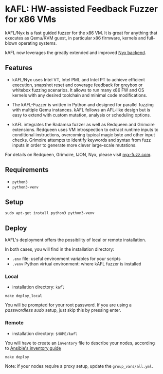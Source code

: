 # kAFL: HW-assisted Feedback Fuzzer for x86 VMs

kAFL/Nyx is a fast guided fuzzer for the x86 VM. It is great for anything that
executes as Qemu/KVM guest, in particular x86 firmware, kernels and full-blown
operating systems.

kAFL now leverages the greatly extended and improved [Nyx backend](https://nyx-fuzz.com).

## Features

- kAFL/Nyx uses Intel VT, Intel PML and Intel PT to achieve efficient execution,
  snapshot reset and coverage feedback for greybox or whitebox fuzzing scenarios.
  It allows to run many x86 FW and OS kernels with any desired toolchain and
  minimal code modifications.

- The kAFL-Fuzzer is written in Python and designed for parallel fuzzing with
  multiple Qemu instances. kAFL follows an AFL-like design but is easy to
  extend with custom mutation, analysis or scheduling options.

- kAFL integrates the Radamsa fuzzer as well as Redqueen and Grimoire extensions.
  Redqueen uses VM introspection to extract runtime inputs to conditional
  instructions, overcoming typical magic byte and other input checks. Grimoire
  attempts to identify keywords and syntax from fuzz inputs in order to generate
  more clever large-scale mutations.

For details on Redqueen, Grimoire, IJON, Nyx, please visit [nyx-fuzz.com](https://nyx-fuzz.com).

## Requirements

- `python3`
- `python3-venv`

## Setup

~~~
sudo apt-get install python3 python3-venv
~~~

## Deploy

kAFL's deployment offers the possibility of local or remote installation.

In both cases, you will find in the installation directory:
- `.env` file: useful environment variables for your scripts
- `.venv` Python virtual environment: where kAFL fuzzer is installed


### Local

- installation directory: `kafl`

~~~
make deploy_local
~~~

You will be prompted for your root password.
If you are using a _passwordless sudo_ setup, just skip this by pressing enter.

### Remote

- installation directory: `$HOME/kafl`

You will have to create an `inventory` file to describe your nodes, according to [Ansible's inventory guide](https://docs.ansible.com/ansible/latest/user_guide/intro_inventory.html)

~~~
make deploy
~~~

Note: if your nodes require a proxy setup, update the `group_vars/all.yml`.
